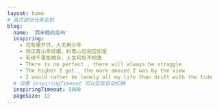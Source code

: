```yaml
---
layout: home
# 首页部分元素定制
blog:
  name: '周末晚的岛屿'
  inspiring:
    - 花有重开日，人无再少年
    - 我见青山多妩媚，料青山见我应如是
    - 有缘千里能相会，人生何处不相逢
    - There is no perfect , there will always be struggle
    - The higher I got , the more amazed I was by the view
    - I would rather be lonely all my life than drift with the tide
  # 设置 inspiringTimeout 可以实现自动切换
  inspiringTimeout: 5000
  pageSize: 12
---
```

